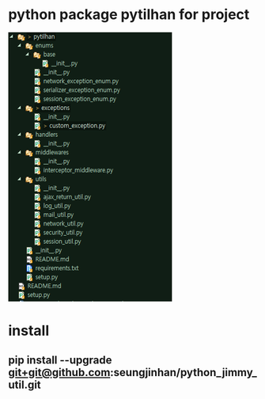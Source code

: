 # python package pytilhan for project
![result](/info.png)

# install
## pip install --upgrade git+git@github.com:seungjinhan/python_jimmy_util.git
